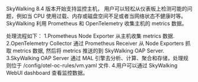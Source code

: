 SkyWalking 8.4 版本开始支持监控主机， 用户可以轻松从仪表板上检测可能的问题，例如当 CPU 使用过载、内存或磁盘空间不足或者当网络状态不健康时等。
SkyWalking 利用 Prometheus 和 OpenTelemetry 收集主机的 metrics 数据。

处理流程如下：
1.Prometheus Node Exporter 从主机收集 metrics 数据.
2.OpenTelemetry Collector 通过 Prometheus Receiver 从 Node Exporters 抓取 metrics 数据, 然后将 metrics 推送的到 SkyWalking OAP Server.
3.SkyWalking OAP Server 通过 MAL 引擎去分析、计算、聚合和存储，处理规则位于 /config/otel-oc-rules/vm.yaml 文件.
4.用户可以通过 SkyWalking WebUI dashboard 查看监控数据。

